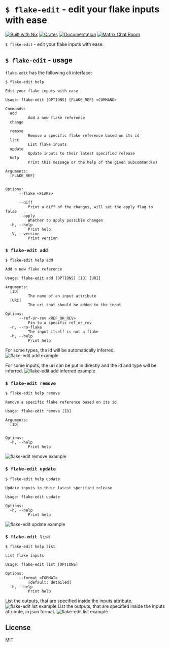 # `$ flake-edit` - edit your flake inputs with ease
[![Built with Nix](https://img.shields.io/static/v1?label=built%20with&message=nix&color=5277C3&logo=nixos&style=flat-square&logoColor=ffffff)](https://builtwithnix.org)
[![Crates](https://img.shields.io/crates/v/flake-edit?style=flat-square)](https://crates.io/crates/flake-edit)
[![Documentation](https://img.shields.io/badge/flake_edit-documentation-fc0060?style=flat-square)](https://docs.rs/flake-edit)
[![Matrix Chat Room](https://img.shields.io/badge/chat-on%20matrix-1d7e64?logo=matrix&style=flat-square)](https://matrix.to/#/#flake-edit:matrix.org)

`$ flake-edit` - edit your flake inputs with ease.

## `$ flake-edit` - usage

`flake-edit` has the following cli interface:

`$ flake-edit help`

```
Edit your flake inputs with ease

Usage: flake-edit [OPTIONS] [FLAKE_REF] <COMMAND>

Commands:
  add
          Add a new flake reference
  change
          
  remove
          Remove a specific flake reference based on its id
  list
          List flake inputs
  update
          Update inputs to their latest specified release
  help
          Print this message or the help of the given subcommand(s)

Arguments:
  [FLAKE_REF]
          

Options:
      --flake <FLAKE>
          
      --diff
          Print a diff of the changes, will set the apply flag to false
      --apply
          Whether to apply possible changes
  -h, --help
          Print help
  -V, --version
          Print version
```

### `$ flake-edit add`
`$ flake-edit help add`

```
Add a new flake reference

Usage: flake-edit add [OPTIONS] [ID] [URI]

Arguments:
  [ID]
          The name of an input attribute
  [URI]
          The uri that should be added to the input

Options:
      --ref-or-rev <REF_OR_REV>
          Pin to a specific ref_or_rev
  -n, --no-flake
          The input itself is not a flake
  -h, --help
          Print help
```
For some types, the id will be automatically inferred.
![flake-edit add example](https://vhs.charm.sh/vhs-iJiVTOvSd8V9WEl79Ie68.gif)

For some inputs, the uri can be put in directly and the id and type will be inferred.
![flake-edit add inferred example](https://vhs.charm.sh/vhs-3RsaCQO9CAznelPup2kDgV.gif
)

### `$ flake-edit remove`
`$ flake-edit help remove`

```
Remove a specific flake reference based on its id

Usage: flake-edit remove [ID]

Arguments:
  [ID]
          

Options:
  -h, --help
          Print help
```
![flake-edit remove example](https://vhs.charm.sh/vhs-1Uo70AaoEMuYh2UR1JVARD.gif)

### `$ flake-edit update`
`$ flake-edit help update`

```
Update inputs to their latest specified release

Usage: flake-edit update

Options:
  -h, --help
          Print help
```

![flake-edit update example](https://vhs.charm.sh/vhs-5o8mNQOSkW6ZX03fm4yS6q.gif)

### `$ flake-edit list`
`$ flake-edit help list`

```
List flake inputs

Usage: flake-edit list [OPTIONS]

Options:
      --format <FORMAT>
          [default: detailed]
  -h, --help
          Print help
```
List the outputs, that are specified inside the inputs attribute.
![flake-edit list example](https://vhs.charm.sh/vhs-2ZSgdhkzBe3eoxuYtM1JL6.gif)
List the outputs, that are specified inside the inputs attribute, in json format.
![flake-edit list example](https://vhs.charm.sh/vhs-35E6eiL63lFTSC70rQyE1Y.gif)


## License
MIT

